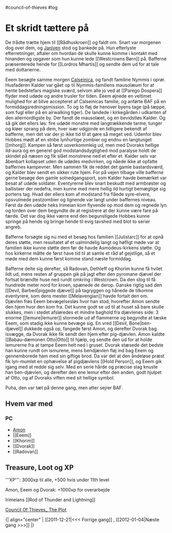 #council-of-thieves #log

# Et skridt tættere på  
De trådte trætte hjem til [[Rådhuskroen]] og faldt om. Snart var morgenen dog over dem, og [Janiven](Janiven.md) stod og bankede på. Hun efterlyste efterretninger, aftaler om hvordan de skulle kunne komme i kontakt med hinanden og opgaver som hun kunne lede [[Westcrowns Børn]] på. Bafferne præsenterede hende for [[Lordros Mhartis]] og sendte dem ud for at tale med dottarierne.
Eeem besøgte samme morgen [Calseinica](Calseinica%20Nymmis.md), og fandt familine Nymmis i oprør. Husfaderen Kalder var gået op til Nymmis-familiens mausolæum for at hente bedstefars magiske sværd, selvom alle jo ved at [[Parego Dospera]] flyder med udøde og andre trusler for tiden. Eeem øjnede en veltimet mulighed for at blive accepteret af Calseinicas familie, og anførte BAF på en formiddagsredningsmission. To og to fløj de henover byens tage (på tæppe, som fugl eller på en airwalking tiger). De landede i kirkegården i udkanten af den allernordligste by. Der fandt de mausolæet, og en bevidstløs Kalder. Og så gik det ellers løs: fire udøde monstre med langtrækkende tarme, tunger og kløer sprang på dem, hver især udgjorde en tidligere bekendt af bafferne, men det var der jo ikke tid til at gøre så meget ved. Udenfor blev Hobbes mødt af en stribe lynhurtige zombier og endnu en langtunget [[mhorg]]. Kampen så først uoverkommleig ud, men med Dvoraks hellige ild-aura og en generel god modstandsdygtighed mod paralyse holdt de skindet på næsen og fik slået monstrene ned et efter et. Kalder selv var åbenbart kollapset uden de udødes medvirken, og nåede ikke at opfatte baffernes kampevner. Men sammen fik de reddet det gamle bastardsværd, og Kalder blev sendt en sikker rute hjem. For på vejen tilbage ville bafferne gerne besøge den gamle solnedgangsport, som Kalder havde bemærket var besat af udøde soldater. Eventyrerne blev snart beskudt med armbrøster og ballistaer der nedefra, men kunne med mere hellig ild hurtigt bemægtige sig portens tag. Hvad der ellers kom af modstand fra flåede syre-elvere, opsvulmede pestzombier og lignende var langt under baffernes niveau. Først da den udøde heks Irimeian kom flyvende op mod dem og regnede lyn og torden over dem begyndte de at registrere at der kunne være fare på færde. Det var dog ikke værre end den begunstigede Hobbes kunne springe på hende og bringe hende til evig tavshed med blot to serier angreb.
Bafferne forsøgte sig nu med et besøg hos familien [[Julistarc]] for at opnå deres støtte, men resultatet af et ualmindelig langt og høfligt møde var at familien ikke kunne støtte dem før de havde Asmodeus-kirkens støtte. Og hos kirkerne måtte de først have tid til at samle et råd af gejstlige, så et møde med dem kunne først komme stand næste formiddag.
Bafferne delte sig derefter, så Radovan, Dethleff og Khorim kunne få hvilet lidt ud, mens resten af gruppen gik på jagt efter den pyromane djævel der fortsat brændte huse ned rundt omkring i Westcrown. Da den slog til få hundrede meter nord for kroen, spænede de derop. Ganske rigtig sad den [[Devil, Barbed|piggede djævel]] på tagryggen og hånede de tilkomne eventyrere, som dens mester [[Melavengian]] havde fortalt den om. Djævlen frøs Eeem bevægelsesløs hvor han stod, hvorefter Amon sendte den hjem hvor den kom fra. Det kunne godt se ud til at huset så bare skulle slukkes, men i stedet afsløredes et mindre baghold fra djævlenes side: 3 enorme [[lemure|lemurer]] stormede ud af flammerne og begyndte at tæske Eeem, som stadig ikke kunne bevæge sig. En vred [[Devil, Bone|ben-djævel]] dukkede også op, fangede først Amon, og derefter Dvorak bag isvægge, da Dvorak ikke fik sendt den hjem efter pig-djævlen. Amon kaldte [[Babau-dæmonen Otto|Otto]] til hjælp, og sendte den ud for at holde lemurerne fra at tampe Eeem helt ned i gruset. Dvorak stæsede det bedste han kunne rundt om ismurene, mens bendjævlen fløj ind bag Eeem og gennemborede ham med sin giftige brod. Da var det at den åndeløse præst fik lyn-mumlet en ophævelse af pigdjævlens [[Hold Person]], og Eeem gik igang med at redde sig selv. Med en serie hårde og præcise slag knuste han ben-djævlen, og derefter den ene lemur efter den anden, godt hjulpet af Otto, og af Dvoraks viften med sit hellige symbol.
Puha, den var tæt på denne gang, men atter sejrer BAF.
## Hvem var med 
### PC 
* [Amon](Amon%20Dan%20Lucif.md)
* [[Eeem]]
* [[Khorim]]
* [[Dvorak]]
* [[Radovan]]
## Treasure, Loot og XP 
'''XP''': 3000xp til alle, +500 hvis under 11th level
Amon, Eeem og Dvorak: +1000xp for overarbejde 
Irimeians [[Rod of Thunder and Lightning]]
[Council Of Thieves_ The Plot](Council%20Of%20Thieves_%20The%20Plot.md)
{| align="center"
| [[2011-12-21|<<< Forrige gang]] , [[2012-01-04|Næste gang >>>]]
|}
